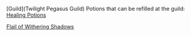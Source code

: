 [Guild](Twilight Pegasus Guild) Potions that can be refilled at the guild:
[Healing Potions](Guild-Healing-Potions.md)

[Flail of Withering Shadows](Flail-of-withering-shadows.md)